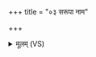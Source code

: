 +++
title = "०३ सरूपा नाम"

+++
<details><summary>मूलम् (VS)</summary>

सरू॑पा॒ नाम॑ ते मा॒ता सरू॑पो॒ नाम॑ ते पि॒ता। स॑रूप॒कृत्त्वमो॑षधे॒ सा सरू॑पमि॒दं कृ॑धि ॥
</details>